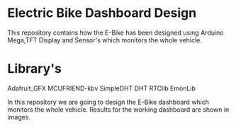 # Electric Bike Dashboard Design
This repository contains how the E-Bike has been designed using Arduino Mega,TFT 
Display and Sensor's which monitors the whole vehicle. 

# Library's 
Adafruit_GFX
MCUFRIEND-kbv
SimpleDHT
DHT
RTClib
EmonLib


In this repository we are going to design the E-Bike dashboard which monitors the 
whole vehicle. 
Results for the working dashboard are shown in images.
